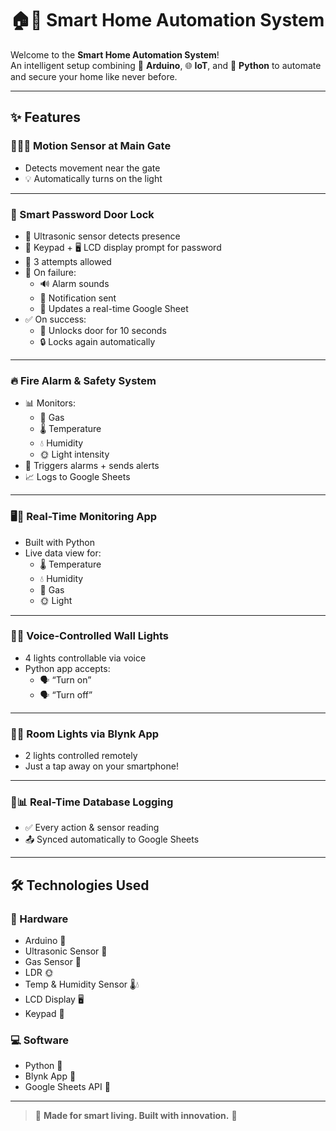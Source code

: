 
# 🏠🔌 Smart Home Automation System

Welcome to the **Smart Home Automation System**!  
An intelligent setup combining 🤖 **Arduino**, 🌐 **IoT**, and 🐍 **Python** to automate and secure your home like never before.

---

## ✨ Features

### 🚪🚶‍♂️ Motion Sensor at Main Gate  
- Detects movement near the gate  
- 💡 Automatically turns on the light  

---

### 🔐 Smart Password Door Lock  
- 🎯 Ultrasonic sensor detects presence  
- 🔢 Keypad + 🖥️ LCD display prompt for password  
- 🔁 3 attempts allowed  
- 🚨 On failure:  
  - 🔊 Alarm sounds  
  - 📲 Notification sent  
  - 📄 Updates a real-time Google Sheet  
- ✅ On success:  
  - 🚪 Unlocks door for 10 seconds  
  - 🔒 Locks again automatically

---

### 🔥 Fire Alarm & Safety System  
- 📊 Monitors:  
  - 🧪 Gas  
  - 🌡️ Temperature  
  - 💧 Humidity  
  - 🌞 Light intensity  
- 🚨 Triggers alarms + sends alerts  
- 📈 Logs to Google Sheets  

---

### 🖥️📡 Real-Time Monitoring App  
- Built with Python  
- Live data view for:  
  - 🌡️ Temperature  
  - 💧 Humidity  
  - 🧪 Gas  
  - 🌞 Light  

---

### 🎤💡 Voice-Controlled Wall Lights  
- 4 lights controllable via voice  
- Python app accepts:  
  - 🗣️ “Turn on”  
  - 🗣️ “Turn off”  

---

### 📱💡 Room Lights via Blynk App  
- 2 lights controlled remotely  
- Just a tap away on your smartphone!

---

### 🧾📊 Real-Time Database Logging  
- ✅ Every action & sensor reading  
- 📤 Synced automatically to Google Sheets  

---

## 🛠️ Technologies Used

### 🔧 Hardware  
- Arduino 🤖  
- Ultrasonic Sensor 📏  
- Gas Sensor 🧪  
- LDR 🌞  
- Temp & Humidity Sensor 🌡️💧  
- LCD Display 🖥️  
- Keypad 🔢  

### 💻 Software  
- Python 🐍  
- Blynk App 📱  
- Google Sheets API 📄  

---

> 📘 **Made for smart living. Built with innovation.** 🧠
